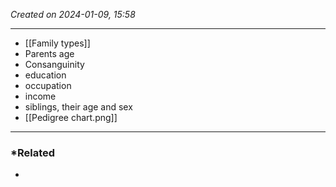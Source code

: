 *Created on 2024-01-09, 15:58* 

---
- [[Family types]] 
- Parents age
- Consanguinity 
- education
- occupation
- income
- siblings, their age and sex 
- [[Pedigree chart.png]] 

---
### *Related
- 